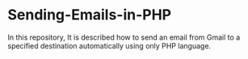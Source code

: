 # Sending-Emails-in-PHP
In this repository, It is described how to send an email from Gmail to a specified destination automatically using only PHP language.
